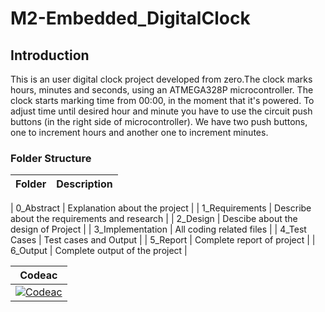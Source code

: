 # M2-Embedded_DigitalClock

## Introduction

This is an user digital clock project developed from zero.The clock marks hours, minutes and seconds, using an ATMEGA328P microcontroller.
The clock starts marking time from 00:00, in the moment that it's powered. To adjust time until desired hour and minute you have to use the circuit push buttons (in the right side of microcontroller). We have two push buttons, one to increment hours and another one to increment minutes.

### Folder Structure

| Folder | Description |
|--------| ----------- |

| 0_Abstract | Explanation about the project |
| 1_Requirements | Describe about the requirements and research |
| 2_Design | Descibe about the design of Project |
| 3_Implementation | All coding related files |
| 4_Test Cases | Test cases and Output |
| 5_Report | Complete report of project |
| 6_Output | Complete output of the project |


|Codeac|
---|
|[![Codeac](https://static.codeac.io/badges/2-483756623.svg "Codeac")](https://app.codeac.io/github/LJayanth916/M2_DigitalClock)|

